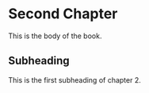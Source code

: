 # Second Chapter

This is the body of the book.

## Subheading

This is the first subheading of chapter 2.
